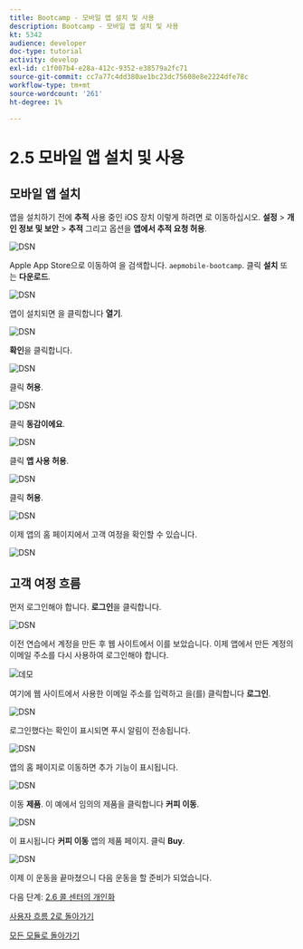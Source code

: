 ```yaml
---
title: Bootcamp - 모바일 앱 설치 및 사용
description: Bootcamp - 모바일 앱 설치 및 사용
kt: 5342
audience: developer
doc-type: tutorial
activity: develop
exl-id: c1f007b4-e28a-412c-9352-e38579a2fc71
source-git-commit: cc7a77c4dd380ae1bc23dc75608e8e2224dfe78c
workflow-type: tm+mt
source-wordcount: '261'
ht-degree: 1%

---
```


# 2.5 모바일 앱 설치 및 사용


## 모바일 앱 설치

앱을 설치하기 전에 **추적** 사용 중인 iOS 장치 이렇게 하려면 로 이동하십시오. **설정** > **개인 정보 및 보안** > **추적** 그리고 옵션을 **앱에서 추적 요청 허용**.

![DSN](./../uc3/images/app4.png)

Apple App Store으로 이동하여 을 검색합니다. `aepmobile-bootcamp`. 클릭 **설치** 또는 **다운로드**.

![DSN](./../uc3/images/app1.png)

앱이 설치되면 을 클릭합니다 **열기**.

![DSN](./../uc3/images/app2.png)

**확인**&#x200B;을 클릭합니다.

![DSN](./../uc3/images/app9.png)

클릭 **허용**.

![DSN](./../uc3/images/app3.png)

클릭 **동감이에요**.

![DSN](./../uc3/images/app7.png)

클릭 **앱 사용 허용**.

![DSN](./../uc3/images/app8.png)

클릭 **허용**.

![DSN](./../uc3/images/app5.png)

이제 앱의 홈 페이지에서 고객 여정을 확인할 수 있습니다.

![DSN](./../uc3/images/app12.png)

## 고객 여정 흐름

먼저 로그인해야 합니다. **로그인**&#x200B;을 클릭합니다.

![DSN](./../uc3/images/app13.png)

이전 연습에서 계정을 만든 후 웹 사이트에서 이를 보았습니다. 이제 앱에서 만든 계정의 이메일 주소를 다시 사용하여 로그인해야 합니다.

![데모](./../uc3/images/pv1.png)

여기에 웹 사이트에서 사용한 이메일 주소를 입력하고 을(를) 클릭합니다 **로그인**.

![DSN](./../uc3/images/app14.png)

로그인했다는 확인이 표시되면 푸시 알림이 전송됩니다.

![DSN](./../uc3/images/app15.png)

앱의 홈 페이지로 이동하면 추가 기능이 표시됩니다.

![DSN](./../uc3/images/app17.png)

이동 **제품**. 이 예에서 임의의 제품을 클릭합니다 **커피 이동**.

![DSN](./images/app19.png)

이 표시됩니다 **커피 이동** 앱의 제품 페이지. 클릭 **Buy**.

![DSN](./images/app20.png)

이제 이 운동을 끝마쳤으니 다음 운동을 할 준비가 되었습니다.

다음 단계: [2.6 콜 센터의 개인화](./ex6.md)

[사용자 흐름 2로 돌아가기](./uc2.md)

[모든 모듈로 돌아가기](../../overview.md)
